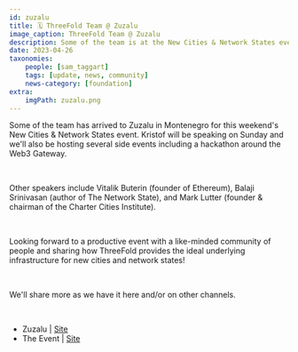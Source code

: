 ```yaml
---
id: zuzalu
title: 🗓 ThreeFold Team @ Zuzalu
image_caption: ThreeFold Team @ Zuzalu
description: Some of the team is at the New Cities & Network States event at Zuzalu, where Kristof will be speaking.
date: 2023-04-26
taxonomies:
    people: [sam_taggart]
    tags: [update, news, community]
    news-category: [foundation]
extra:
    imgPath: zuzalu.png
---
```


Some of the team has arrived to Zuzalu in Montenegro for this weekend's New Cities & Network States event. Kristof will be speaking on Sunday and we'll also be hosting several side events including a hackathon around the Web3 Gateway.

<br/>

Other speakers include Vitalik Buterin (founder of Ethereum), Balaji Srinivasan (author of The Network State), and Mark Lutter (founder & chairman of the Charter Cities Institute).

<br/>

Looking forward to a productive event with a like-minded community of people and sharing how ThreeFold provides the ideal underlying infrastructure for new cities and network states!

<br/>

We'll share more as we have it here and/or on other channels.

<br/>

- Zuzalu | [Site](https://zuzalu.city/)
- The Event | [Site](https://lu.ma/ae66qgco)